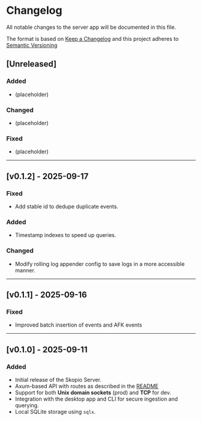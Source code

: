 <!-- markdownlint-disable MD024 -->

# Changelog

All notable changes to the server app will be documented in this file.

The format is based on [Keep a Changelog](https://keepachangelog.com/en/1.1.0/)
and this project adheres to [Semantic Versioning](https://semver.org/spec/v2.0.0.html)

## [Unreleased]

### Added

- (placeholder)

### Changed

- (placeholder)

### Fixed

- (placeholder)

---

## [v0.1.2] - 2025-09-17

### Fixed

- Add stable id to dedupe duplicate events.

### Added

- Timestamp indexes to speed up queries.

### Changed

- Modify rolling log appender config to save logs in a more accessible manner.

---

## [v0.1.1] - 2025-09-16

### Fixed

- Improved batch insertion of events and AFK events

---

## [v0.1.0] - 2025-09-11

### Added

- Initial release of the Skopio Server.
- Axum-based API with routes as described in the [README](./README.md)
- Support for both **Unix domain sockets** (prod) and **TCP** for dev.
- Integration with the desktop app and CLI for secure ingestion and querying.
- Local SQLite storage using `sqlx`.
